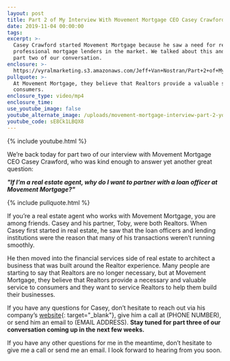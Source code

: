 ```yaml
---
layout: post
title: Part 2 of My Interview With Movement Mortgage CEO Casey Crawford
date: 2019-11-04 00:00:00
tags:
excerpt: >-
  Casey Crawford started Movement Mortgage because he saw a need for reliable,
  professional mortgage lenders in the market. We talked about this and more in
  part two of our conversation.
enclosure: >-
  https://vyralmarketing.s3.amazonaws.com/Jeff+Van+Nostran/Part+2+of+My+Interview+With+Movement+Mortgage+CEO+Casey+Crawford.mp4
pullquote: >-
  At Movement Mortgage, they believe that Realtors provide a valuable service to
  consumers.
enclosure_type: video/mp4
enclosure_time:
use_youtube_image: false
youtube_alternate_image: /uploads/movement-mortgage-interview-part-2-youtube.jpg
youtube_code: sE8Ck1LBQX8
---
```


{% include youtube.html %}

We’re back today for part two of our interview with Movement Mortgage CEO Casey Crawford, who was kind enough to answer yet another great question:

***"If I’m a real estate agent, why do I want to partner with a loan officer at Movement Mortgage?"***

{% include pullquote.html %}

If you’re a real estate agent who works with Movement Mortgage, you are among friends. Casey and his partner, Toby, were both Realtors. When Casey first started in real estate, he saw that the loan officers and lending institutions were the reason that many of his transactions weren’t running smoothly.&nbsp;

He then moved into the financial services side of real estate to architect a business that was built around the Realtor experience. Many people are starting to say that Realtors are no longer necessary, but at Movement Mortgage, they believe that Realtors provide a necessary and valuable service to consumers and they want to service Realtors to help them build their businesses.&nbsp;

If you have any questions for Casey, don’t hesitate to reach out via his company’s [website](https://movement.com/){: target="_blank"}, give him a call at (PHONE NUMBER), or send him an email to (EMAIL ADDRESS). **Stay tuned for part three of our conversation coming up in the next few weeks.**

If you have any other questions for me in the meantime, don’t hesitate to give me a call or send me an email. I look forward to hearing from you soon.